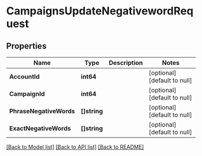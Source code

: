 # CampaignsUpdateNegativewordRequest

## Properties
Name | Type | Description | Notes
------------ | ------------- | ------------- | -------------
**AccountId** | **int64** |  | [optional] [default to null]
**CampaignId** | **int64** |  | [optional] [default to null]
**PhraseNegativeWords** | **[]string** |  | [optional] [default to null]
**ExactNegativeWords** | **[]string** |  | [optional] [default to null]

[[Back to Model list]](../README.md#documentation-for-models) [[Back to API list]](../README.md#documentation-for-api-endpoints) [[Back to README]](../README.md)


